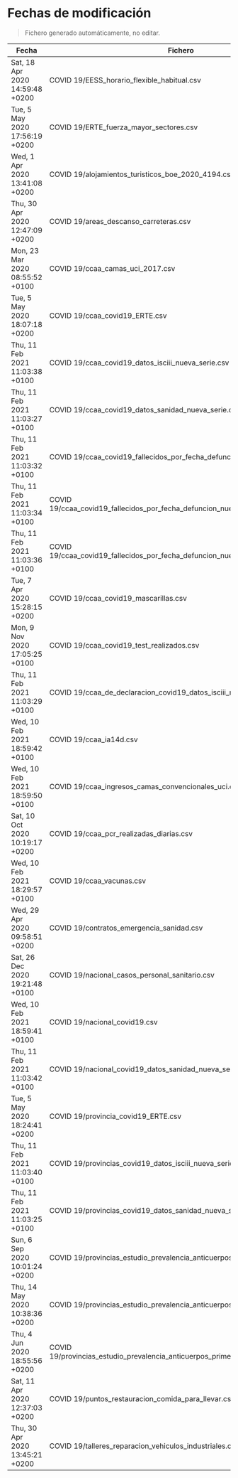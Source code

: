 # Fechas de modificación

> Fichero generado automáticamente, no editar.

| Fecha                           | Fichero                  |
|---------------------------------|--------------------------|
| Sat, 18 Apr 2020 14:59:48 +0200  | COVID 19/EESS_horario_flexible_habitual.csv |
| Tue, 5 May 2020 17:56:19 +0200  | COVID 19/ERTE_fuerza_mayor_sectores.csv |
| Wed, 1 Apr 2020 13:41:08 +0200  | COVID 19/alojamientos_turisticos_boe_2020_4194.csv |
| Thu, 30 Apr 2020 12:47:09 +0200  | COVID 19/areas_descanso_carreteras.csv |
| Mon, 23 Mar 2020 08:55:52 +0100  | COVID 19/ccaa_camas_uci_2017.csv |
| Tue, 5 May 2020 18:07:18 +0200  | COVID 19/ccaa_covid19_ERTE.csv |
| Thu, 11 Feb 2021 11:03:38 +0100  | COVID 19/ccaa_covid19_datos_isciii_nueva_serie.csv |
| Thu, 11 Feb 2021 11:03:27 +0100  | COVID 19/ccaa_covid19_datos_sanidad_nueva_serie.csv |
| Thu, 11 Feb 2021 11:03:32 +0100  | COVID 19/ccaa_covid19_fallecidos_por_fecha_defuncion_nueva_serie.csv |
| Thu, 11 Feb 2021 11:03:34 +0100  | COVID 19/ccaa_covid19_fallecidos_por_fecha_defuncion_nueva_serie_long.csv |
| Thu, 11 Feb 2021 11:03:36 +0100  | COVID 19/ccaa_covid19_fallecidos_por_fecha_defuncion_nueva_serie_original.csv |
| Tue, 7 Apr 2020 15:28:15 +0200  | COVID 19/ccaa_covid19_mascarillas.csv |
| Mon, 9 Nov 2020 17:05:25 +0100  | COVID 19/ccaa_covid19_test_realizados.csv |
| Thu, 11 Feb 2021 11:03:29 +0100  | COVID 19/ccaa_de_declaracion_covid19_datos_isciii_nueva_serie.csv |
| Wed, 10 Feb 2021 18:59:42 +0100  | COVID 19/ccaa_ia14d.csv |
| Wed, 10 Feb 2021 18:59:50 +0100  | COVID 19/ccaa_ingresos_camas_convencionales_uci.csv |
| Sat, 10 Oct 2020 10:19:17 +0200  | COVID 19/ccaa_pcr_realizadas_diarias.csv |
| Wed, 10 Feb 2021 18:29:57 +0100  | COVID 19/ccaa_vacunas.csv |
| Wed, 29 Apr 2020 09:58:51 +0200  | COVID 19/contratos_emergencia_sanidad.csv |
| Sat, 26 Dec 2020 19:21:48 +0100  | COVID 19/nacional_casos_personal_sanitario.csv |
| Wed, 10 Feb 2021 18:59:41 +0100  | COVID 19/nacional_covid19.csv |
| Thu, 11 Feb 2021 11:03:42 +0100  | COVID 19/nacional_covid19_datos_sanidad_nueva_serie_grupos_edad.csv |
| Tue, 5 May 2020 18:24:41 +0200  | COVID 19/provincia_covid19_ERTE.csv |
| Thu, 11 Feb 2021 11:03:40 +0100  | COVID 19/provincias_covid19_datos_isciii_nueva_serie.csv |
| Thu, 11 Feb 2021 11:03:25 +0100  | COVID 19/provincias_covid19_datos_sanidad_nueva_serie.csv |
| Sun, 6 Sep 2020 10:01:24 +0200  | COVID 19/provincias_estudio_prevalencia_anticuerpos_final.csv |
| Thu, 14 May 2020 10:38:36 +0200  | COVID 19/provincias_estudio_prevalencia_anticuerpos_primera_ronda.csv |
| Thu, 4 Jun 2020 18:55:56 +0200  | COVID 19/provincias_estudio_prevalencia_anticuerpos_primera_y_segunda_ronda.csv |
| Sat, 11 Apr 2020 12:37:03 +0200  | COVID 19/puntos_restauracion_comida_para_llevar.csv |
| Thu, 30 Apr 2020 13:45:21 +0200  | COVID 19/talleres_reparacion_vehiculos_industriales.csv |
